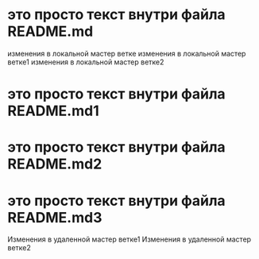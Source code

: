 # это просто текст внутри файла README.md
изменения в локальной мастер ветке
изменения в локальной мастер ветке1
изменения в локальной мастер ветке2
# это просто текст внутри файла README.md1
# это просто текст внутри файла README.md2
# это просто текст внутри файла README.md3
Изменения в удаленной мастер ветке1
Изменения в удаленной мастер ветке2
